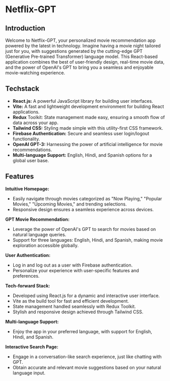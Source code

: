 # **Netflix-GPT**

## **Introduction**

Welcome to Netflix-GPT, your personalized movie recommendation app powered by the latest in technology. Imagine having a movie night tailored just for you, with suggestions generated by the cutting-edge GPT (Generative Pre-trained Transformer) language model. This React-based application combines the best of user-friendly design, real-time movie data, and the power of OpenAI's GPT to bring you a seamless and enjoyable movie-watching experience.

## **Techstack**

* **React.js:** A powerful JavaScript library for building user interfaces.
* **Vite:** A fast and lightweight development environment for building React applications.
* **Redux** Toolkit: State management made easy, ensuring a smooth flow of data across your app.
* **Tailwind CSS:** Styling made simple with this utility-first CSS framework.
* **Firebase Authentication:** Secure and seamless user login/logout functionality.
* **OpenAI GPT-3:** Harnessing the power of artificial intelligence for movie recommendations.
* **Multi-language Support:** English, Hindi, and Spanish options for a global user base.

## **Features**

**Intuitive Homepage:**

* Easily navigate through movies categorized as "Now Playing," "Popular Movies," "Upcoming Movies," and trending selections.
* Responsive design ensures a seamless experience across devices.

**GPT Movie Recommendation:**

* Leverage the power of OpenAI's GPT to search for movies based on natural language queries.
* Support for three languages: English, Hindi, and Spanish, making movie exploration accessible globally.

**User Authentication:**

* Log in and log out as a user with Firebase authentication.
* Personalize your experience with user-specific features and preferences.

**Tech-forward Stack:**

* Developed using React.js for a dynamic and interactive user interface.
* Vite as the build tool for fast and efficient development.
* State management handled seamlessly with Redux Toolkit.
* Stylish and responsive design achieved through Tailwind CSS.

**Multi-language Support:**

* Enjoy the app in your preferred language, with support for English, Hindi, and Spanish.

**Interactive Search Page:**

* Engage in a conversation-like search experience, just like chatting with GPT.
* Obtain accurate and relevant movie suggestions based on your natural language input.
